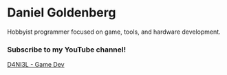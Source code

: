 # Daniel Goldenberg

Hobbyist programmer focused on game, tools, and hardware development.

### Subscribe to my YouTube channel!
[D4NI3L - Game Dev](https://www.youtube.com/channel/UCah4qBil59HnU_k6YiTAAjA?sub_confirmation=1)

